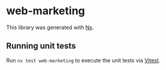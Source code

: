 # web-marketing

This library was generated with [Nx](https://nx.dev).

## Running unit tests

Run `nx test web-marketing` to execute the unit tests via [Vitest](https://vitest.dev/).
